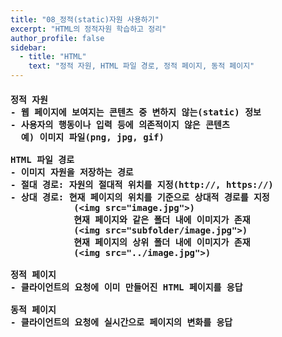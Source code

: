 ```yaml
---
title: "08_정적(static)자원 사용하기"
excerpt: "HTML의 정적자원 학습하고 정리"
author_profile: false
sidebar:
  - title: "HTML"
    text: "정적 자원, HTML 파일 경로, 정적 페이지, 동적 페이지"
---
```

<h4>
<pre>
정적 자원
- 웹 페이지에 보여지는 콘텐츠 중 변하지 않는(static) 정보
- 사용자의 행동이나 입력 등에 의존적이지 않은 콘텐츠
  예) 이미지 파일(png, jpg, gif)<br>
HTML 파일 경로
- 이미지 자원을 저장하는 경로 
- 절대 경로: 자원의 절대적 위치를 지정(http://, https://)
- 상대 경로: 현재 페이지의 위치를 기준으로 상대적 경로를 지정
            (&lt;img src="image.jpg"&gt;)
            현재 페이지와 같은 폴더 내에 이미지가 존재
            (&lt;img src="subfolder/image.jpg"&gt;)
            현재 페이지의 상위 폴더 내에 이미지가 존재
            (&lt;img src="../image.jpg"&gt;)<br>
정적 페이지
- 클라이언트의 요청에 이미 만들어진 HTML 페이지를 응답<br>
동적 페이지
- 클라이언트의 요청에 실시간으로 페이지의 변화를 응답
</pre>
<h4>
